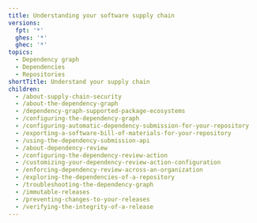 ```yaml
---
title: Understanding your software supply chain
versions:
  fpt: '*'
  ghes: '*'
  ghec: '*'
topics:
  - Dependency graph
  - Dependencies
  - Repositories
shortTitle: Understand your supply chain
children:
  - /about-supply-chain-security
  - /about-the-dependency-graph
  - /dependency-graph-supported-package-ecosystems
  - /configuring-the-dependency-graph
  - /configuring-automatic-dependency-submission-for-your-repository
  - /exporting-a-software-bill-of-materials-for-your-repository
  - /using-the-dependency-submission-api
  - /about-dependency-review
  - /configuring-the-dependency-review-action
  - /customizing-your-dependency-review-action-configuration
  - /enforcing-dependency-review-across-an-organization
  - /exploring-the-dependencies-of-a-repository
  - /troubleshooting-the-dependency-graph
  - /immutable-releases
  - /preventing-changes-to-your-releases
  - /verifying-the-integrity-of-a-release
---
```

